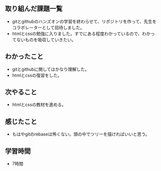 ## 取り組んだ課題一覧
- gitとgithubのハンズオンの学習を終わらせて、リポジトリを作って、先生をコラボレーターとして招待しました。
- htmlとcssの勉強に入りました。すでにある程度わかっているので、わかってないものを吸収していきたい。

## わかったこと
- gitとgithubに関してはかなり理解した。
- htmlとcssの復習をした。

## 次やること
- htmlとcssの教材を進める。

## 感じたこと
- もはやgitのrebaseは怖くない。頭の中でツリーを描ければいいと思う。

## 学習時間
- 7時間
